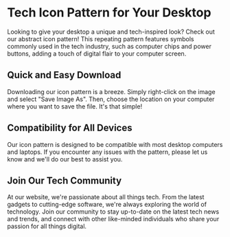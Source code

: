 <!--font:Montserrat-->

# Tech Icon Pattern for Your Desktop

Looking to give your desktop a unique and tech-inspired look? Check out our abstract icon pattern! This repeating pattern features symbols commonly used in the tech industry, such as computer chips and power buttons, adding a touch of digital flair to your computer screen.

## Quick and Easy Download

Downloading our icon pattern is a breeze. Simply right-click on the image and select "Save Image As". Then, choose the location on your computer where you want to save the file. It's that simple!

## Compatibility for All Devices

Our icon pattern is designed to be compatible with most desktop computers and laptops. If you encounter any issues with the pattern, please let us know and we'll do our best to assist you.

## Join Our Tech Community

At our website, we're passionate about all things tech. From the latest gadgets to cutting-edge software, we're always exploring the world of technology. Join our community to stay up-to-date on the latest tech news and trends, and connect with other like-minded individuals who share your passion for all things digital.

<!--

Write me markdown content of website with wallpaper:

"A wallpaper with a repeating pattern of abstract icons and symbols commonly used in the tech industry, such as computer chips and power buttons."

The header of the page should not be copy of the text but rather a real content of the website which is using this wallpaper.


---


# Tech-inspired Wallpaper for Your Desktop

Give your computer screen a tech-inspired makeover with our wallpaper featuring a repeating pattern of abstract icons and symbols commonly used in the tech industry. From computer chips to power buttons, this wallpaper is perfect for anyone who loves all things tech.

## How to Download

To download our tech-inspired wallpaper, simply right-click on the image and select "Save Image As". Then, choose the location on your computer where you want to save the file.

## Compatibility

Our wallpaper is compatible with most desktop computers and laptops. However, if you experience any issues with the wallpaper, please let us know and we'll do our best to assist you.

## About Us

We are a team of tech enthusiasts who love to share our passion for all things tech with others. We hope that our wallpaper will inspire you to embrace your inner geek and show off your love for technology.


---


Heading should not include word "wallpaper". The website should not be about the wallpaper itself, wallpaper is just a related background, rewrite whole content.


---


# Elevate Your Tech Game with Our Abstract Icon Wallpaper

Looking to add a touch of tech-inspired style to your desktop? Look no further than our abstract icon wallpaper! Featuring a repeating pattern of symbols commonly used in the tech industry, this wallpaper is perfect for anyone who wants to show off their love for all things tech.

## Downloading Made Easy

Getting your hands on our abstract icon wallpaper is quick and easy. Simply right-click on the image and select "Save Image As". Then, choose the location on your computer where you want to save the file. It's that simple!

## Compatibility Guaranteed

Our wallpaper is designed to be compatible with most desktop computers and laptops. If you encounter any issues with the wallpaper, please let us know and we'll do our best to assist you.

## Join Our Tech Community

At our website, we're passionate about all things tech. From the latest gadgets to cutting-edge software, we're always exploring the world of technology. Join our community to stay up-to-date on the latest tech news and trends, and connect with other like-minded individuals who share your passion for all things digital.


---


Heading should not include word "wallpaper". The website should not be about the wallpaper itself, wallpaper is just a related background, rewrite whole content.


---


# Elevate Your Desktop Aesthetics with Our Tech-Inspired Icon Pattern

Looking for a way to add a touch of tech-inspired style to your desktop? Check out our abstract icon pattern! This repeating pattern features symbols commonly used in the tech industry, such as computer chips and power buttons, adding a unique flair to your computer screen.

## Easy Downloading Process

Downloading our tech-inspired icon pattern is quick and easy. Simply right-click on the image and select "Save Image As". Then, choose the location on your computer where you want to save the file. That's it!

## Compatibility Guaranteed

Our icon pattern is designed to be compatible with most desktop computers and laptops. If you encounter any issues with the pattern, please let us know and we'll do our best to assist you.

## Join Our Tech Community

At our website, we're passionate about all things tech. From the latest gadgets to cutting-edge software, we're always exploring the world of technology. Join our community to stay up-to-date on the latest tech news and trends, and connect with other like-minded individuals who share your passion for all things digital.


---


Heading is too long, rewrite whole content.


---


# Add a Tech-Inspired Touch to Your Desktop with Our Icon Pattern

Looking to give your desktop a unique and tech-inspired look? Check out our abstract icon pattern! This repeating pattern features symbols commonly used in the tech industry, such as computer chips and power buttons, adding a touch of digital flair to your computer screen.

## Quick and Easy Download

Downloading our icon pattern is a breeze. Simply right-click on the image and select "Save Image As". Then, choose the location on your computer where you want to save the file. It's that simple!

## Compatibility for All Devices

Our icon pattern is designed to be compatible with most desktop computers and laptops. If you encounter any issues with the pattern, please let us know and we'll do our best to assist you.

## Join Our Tech Community

At our website, we're passionate about all things tech. From the latest gadgets to cutting-edge software, we're always exploring the world of technology. Join our community to stay up-to-date on the latest tech news and trends, and connect with other like-minded individuals who share your passion for all things digital.


---


Write me a Google font which is best fitting for the website.

Pick from the list:
- Dancing Script
- Orbitron
- Playfair Display
- Lobster
- Raleway
- Roboto
- Great Vibes
- Futura
- Montserrat
- Exo 2
- Lato
- Poppins
- Alegreya
- Inter
- Barlow Condensed
- Open Sans
- IBM Plex Sans


Write just the font name nothing else.


---


I would recommend using the "Montserrat" font for the website.

-->
